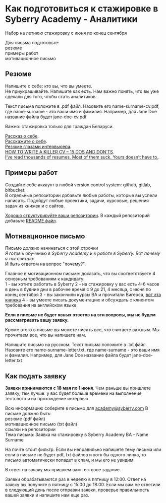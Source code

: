 # Как подготовиться к стажировке в Syberry Academy - Аналитики

Набор на летнюю стажировку с июня по конец сентября

Для письма подготовьте:  
резюме  
примеры работ  
мотивационное письмо  

## Резюме
Напишите о себе: кто вы, что вы умеете.  
Не приукрашивайте. Напишите как есть. Нам важно понять, что вы уже сделали для того, чтобы стать аналитиков.  

Текст письма положите в .pdf файл. Назовите его name-surname-cv.pdf, где name-surname - это ваши имя и фамилия. Например, для Jane Doe название файла будет jane-doe-cv.pdf

Важно: стажировка только для граждан Беларуси. <br>

[Рассказ о себе](https://maximilyahov.ru/blog/all/rasskaz-o-sebe/).   
[Расскажите о себе](https://megaplan.ru/blog/management/get-a-job/).   
[Резюме глазами интервьюера](https://habr.com/ru/company/tinkoff/blog/474894/).   
[HOW TO WRITE A KILLER CV – 15 DOS AND DON’TS](https://cleareurope.eu/write-killer-cv-15-dos-donts/).      
[I’ve read thousands of resumes. Most of them suck. Yours doesn’t have to.](https://emeyerson.medium.com/ive-read-thousands-of-resumes-most-of-them-suck-yours-doesn-t-have-to-ab6107fa8ace).   

## Примеры работ
Создайте себе аккаунт в любой version control system: github, gitlab, bitbucket.  
В отдельные репозитории добавьте любые работы, которые вы успели написать. Подойдут любые проектики, задачи, курсовые, решения задач из книжек и с сайтов.   

[Хорошо структурируйте ваши репозитории](https://softwareengineering.stackexchange.com/questions/86914/whats-the-best-structure-for-a-repository). 
В каждый репозиторий добавьте [README файл](https://www.makeareadme.com/).  

## Мотивационное письмо
Письмо должно начинаться с этой строчки  
*Я готов к обучению в Syberry Academy и к работе в Syberry. Вот почему я так считаю:*   
И быть ответом на вопрос "почему?".

Главное в мотивационном письме: доказать, что вы соответствуете 4 основным требованиям к кандидату:<br>
1 - вы хотите работать в Syberry
2 - на стажировку у вас есть 4-6 часов в день в будние дни в рабочее время с 9 до 21, 4 месяца, с июня по конец сентября
3 - вы закончили курсы ВА и прочитали Вигерса, [вот эта книжка](https://www.amazon.com/Software-Requirements-Developer-Best-Practices/dp/0735679665)
4 - вы умеете писать документацию и обсуждать с клиентом требования на английском языке

**Если в письме не будет явных ответов на эти вопросы, мы не будем рассматривать вашу заявку.** <br>

Кроме этого в письме вы можете писать все, что считаете важным. Мы прочитаем все, что вы напишете нам. <br>

Напишите письмо на русском. Текст письма положите в .txt файл. Назовите его name-surname-letter.txt, где name-surname - это ваши имя и фамилия. Например, для Jane Doe название файла будет jane-doe-letter.txt

## Как подать заявку
**Заявки принимаются с 18 мая по 1 июня**. Чем раньше вы пришлете заявку, тем лучше: у вас будет больше времени на выполнение тестового и на прохождение интервью.<br>

Всю информацию соберите в письмо для academy@syberry.com
В письме должно быть:  
резюме (pdf файл)  
мотивационное письмо (txt файл)  
ссылки на репозитории    
Тема письма: Заявка на стажировку в Syberry Academy BA - Name Surname

На почте стоит фильтр. Если вы неправильно напишете тему письма или если в письме не будет pdf, txt файлов и хотя бы одного линка, то письмо автоматически попадет в спам, и мы его не увидим.  

В ответ на заявку мы пришлем вам тестовое задание.  

Заявки обрабатываются раз в неделю в пятницу в 12:00. Ответ на заявку вы получите в пятницу с 15:00 до 18:00. Если мы вам не ответили в следующий день после отправки заявки, проверье правильность вашей заявки и напишите нам еще раз.
